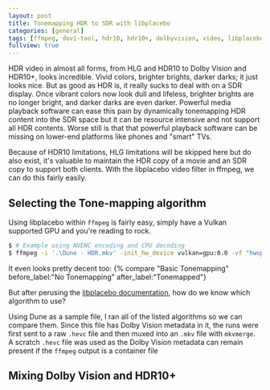 ```yaml
---
layout: post
title: Tonemapping HDR to SDR with libplacebo
categories: [general]
tags: [ffmpeg, dovi-tool, hdr10, hdr10+, dolbyvision, video, libplacebo]
fullview: true
---
```


HDR video in almost all forms, from HLG and HDR10 to Dolby Vision and HDR10+, looks incredible. Vivid colors, brighter brights, darker darks; it just looks nice. But as good as HDR is, it really sucks to deal with on a SDR display. Once vibrant colors now look dull and lifeless, brighter brights are no longer bright, and darker darks are even darker. Powerful media playback software can ease this pain by dynamically tonemapping HDR content into the SDR space but it can be resource intensive and not support all HDR contents. Worse still is that that powerful playback software can be missing on lower-end platforms like phones and "smart" TVs.

Because of HDR10 limitations, HLG limitations will be skipped here but do also exist, it's valuable to maintain the HDR copy of a movie and an SDR copy to support both clients. With the libplacebo video filter in ffmpeg, we can do this fairly easily.

## Selecting the Tone-mapping algorithm

Using libplacebo within `ffmpeg` is fairly easy, simply have a Vulkan supported GPU and you're reading to rock.

```sh
$ # Example using NVENC encoding and CPU decoding
$ ffmpeg -i '.\Dune - HDR.mkv' -init_hw_device vulkan=gpu:0.0 -vf "hwupload,libplacebo=colorspace=bt709:color_primaries=bt709:color_trc=bt709:range=limited:format=yuv420p" -c:v hevc_nvenc -map 0:0 -b:v 20M -maxrate 25M -preset slow -rc vbr -spatial_aq 1 -temporal_aq 1 -rc-lookahead 32 -tune hq -b_ref_mode middle -rc vbr -pix_fmt yuv420p -t 00:05:00.000 dune.sdr.mkv
```

It even looks pretty decent too:
{% compare "Basic Tonemapping" before_label:"No Tonemapping" after_label:"Tonemapped"}

But after perusing the [libplacebo documentation](), how do we know which algorithm to use?

Using Dune as a sample file, I ran all of the listed algorithms so we can compare them. Since this file has Dolby Vision metadata in it, the runs were first sent to a raw `.hevc` file and then muxed into an `.mkv` file with `mkvmerge`. A scratch `.hevc` file was used as the Dolby Vision metadata can remain present if the `ffmpeg` output is a container file 


## Mixing Dolby Vision and HDR10+